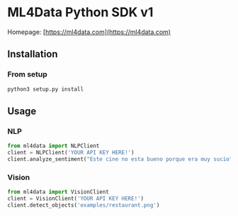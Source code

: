 # ML4Data Python SDK v1

Homepage: [https://ml4data.com](https://ml4data.com)

## Installation

### From setup

```bash
python3 setup.py install
```

## Usage

### NLP

```python
from ml4data import NLPClient
client = NLPClient('YOUR API KEY HERE!')
client.analyze_sentiment("Este cine no esta bueno porque era muy sucio")
```

### Vision 

```python
from ml4data import VisionClient
client = VisionClient('YOUR API KEY HERE!')
client.detect_objects('examples/restaurant.png')
```

